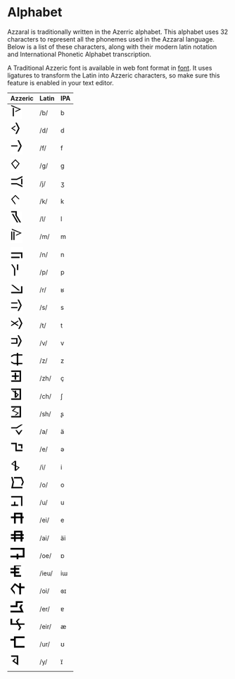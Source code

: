 Alphabet
============

Azzaral is traditionally written in the Azerric alphabet. This alphabet uses 32
characters to represent all the phonemes used in the Azzaral language. Below is
a list of these characters, along with their modern latin notation and
International Phonetic Alphabet transcription.

A Traditional Azzeric font is available in web font format in [font](font). It
uses ligatures to transform the Latin into Azzeric characters, so make sure this
feature is enabled in your text editor.

| Azzeric                      | Latin | IPA |
|------------------------------|-------|-----|
| ![b](font/preview/b.png)     | /b/   | b   |
| ![d](font/preview/d.png)     | /d/   | d   |
| ![f](font/preview/f.png)     | /f/   | f   |
| ![g](font/preview/g.png)     | /g/   | ɡ   |
| ![j](font/preview/j.png)     | /j/   | ʒ   |
| ![k](font/preview/k.png)     | /k/   | k   |
| ![l](font/preview/l.png)     | /l/   | l   |
| ![m](font/preview/m.png)     | /m/   | m   |
| ![n](font/preview/n.png)     | /n/   | n   |
| ![p](font/preview/p.png)     | /p/   | p   |
| ![r](font/preview/r.png)     | /r/   | ʁ   |
| ![s](font/preview/s.png)     | /s/   | s   |
| ![t](font/preview/t.png)     | /t/   | t   |
| ![v](font/preview/v.png)     | /v/   | v   |
| ![z](font/preview/z.png)     | /z/   | z   |
| ![zh](font/preview/zh.png)   | /zh/  | ç   |
| ![ch](font/preview/ch.png)   | /ch/  | ʃ   |
| ![sh](font/preview/sh.png)   | /sh/  | ʂ   |
| ![a](font/preview/a.png)     | /a/   | ä   |
| ![e](font/preview/e.png)     | /e/   | ə   |
| ![i](font/preview/i.png)     | /i/   | i   |
| ![o](font/preview/o.png)     | /o/   | o   |
| ![u](font/preview/u.png)     | /u/   | u   |
| ![ei](font/preview/ei.png)   | /ei/  | e   |
| ![ai](font/preview/ai.png)   | /ai/  | äi  |
| ![oe](font/preview/oe.png)   | /oe/  | ɒ   |
| ![ieu](font/preview/ieu.png) | /ieu/ | iɯ  |
| ![oi](font/preview/oi.png)   | /oi/  | ɞɪ  |
| ![er](font/preview/er.png)   | /er/  | ɐ   |
| ![eir](font/preview/eir.png) | /eir/ | æ   |
| ![ur](font/preview/ur.png)   | /ur/  | ʊ   |
| ![y](font/preview/y.png)     | /y/   | ɪ̈   |
